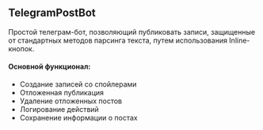 ## TelegramPostBot
Простой телеграм-бот, позволяющий публиковать записи, защищенные от стандартных методов парсинга текста, путем использования Inline-кнопок.
#### Основной функционал:
- Создание записей со спойлерами
- Отложенная публикация
- Удаление отложенных постов
- Логирование действий
- Сохранение информации о постах
